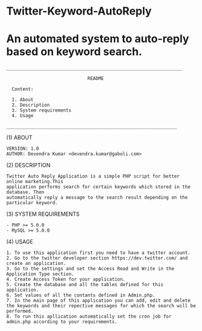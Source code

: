 Twitter-Keyword-AutoReply
==========================

An automated system to auto-reply based on keyword search.
=======================================================================
    _________________________________________________________________

                                  README

	  Content:

	  1. About
	  2. Description
	  3. System requirements
	  4. Usage

	_______________________________________________________________


  (1) ABOUT

    VERSION: 1.0
    AUTHOR: Devendra Kumar <devendra.kumar@gaboli.com>
    
    
  (2) DESCRIPTION

    Twitter Auto Reply Application is a simple PHP script for better online marketing.This 
    application performs search for certain keywords which stored in the database. Then 
    automatically reply a message to the search result depending on the particular keyword.
    


  (3) SYSTEM REQUIREMENTS

    - PHP >= 5.0.0
    - MySQL >= 5.0.0


  (4) USAGE

    1. To use this application first you need to have a twitter account.
    2. Go to the twitter developer section https://dev.twitter.com/ and create an application. 
    3. Go to the settings and set the Access Read and Write in the Application Type section.
    4. Create Access Token for your application.
    5. Create the database and all the tables defined for this application.
    6. Set values of all the contants defined in Admin.php.
    7. In the main page of this application you can add, edit and delete the keywords and their repective messages for which the search will be performed. 
    8. To run this apllication automatically set the cron job for admin.php according to your requirements.

